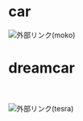 # car<br>
![外部リンク(moko)](https://upload.wikimedia.org/wikipedia/commons/6/68/Nissan_Moco_2002.JPG)
# dreamcar<br><br>
![外部リンク(tesra)](https://upload.wikimedia.org/wikipedia/commons/8/83/Tesla_Model_3_parked%2C_front_driver_side.jpg)
